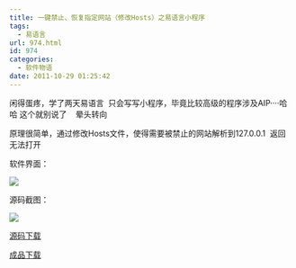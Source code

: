 ```yaml
---
title: 一键禁止、恢复指定网站（修改Hosts）之易语言小程序
tags:
  - 易语言
url: 974.html
id: 974
categories:
  - 软件物语
date: 2011-10-29 01:25:42
---
```


闲得蛋疼，学了两天易语言  只会写写小程序，毕竟比较高级的程序涉及AIP····哈哈 这个就别说了    晕头转向

原理很简单，通过修改Hosts文件，使得需要被禁止的网站解析到127.0.0.1  返回无法打开

软件界面：

![](http://www.tu265.com/di-IU4Y.png)

源码截图：

![](http://www.tu265.com/di-5QCT.png)

[源码下载](http://dl.dbank.com/c05jakugff)

[成品下载](http://dl.dbank.com/c01ul1vbxo)